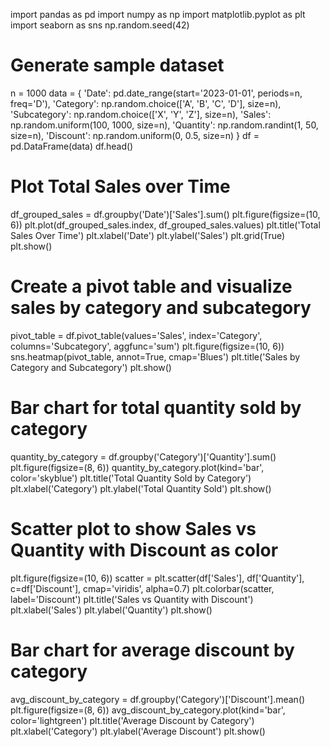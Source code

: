 import pandas as pd
import numpy as np
import matplotlib.pyplot as plt
import seaborn as sns
np.random.seed(42)

# Generate sample dataset
n = 1000
data = {
    'Date': pd.date_range(start='2023-01-01', periods=n, freq='D'),
    'Category': np.random.choice(['A', 'B', 'C', 'D'], size=n),
    'Subcategory': np.random.choice(['X', 'Y', 'Z'], size=n),
    'Sales': np.random.uniform(100, 1000, size=n),
    'Quantity': np.random.randint(1, 50, size=n),
    'Discount': np.random.uniform(0, 0.5, size=n)
}
df = pd.DataFrame(data)
df.head()

# Plot Total Sales over Time
df_grouped_sales = df.groupby('Date')['Sales'].sum()
plt.figure(figsize=(10, 6))
plt.plot(df_grouped_sales.index, df_grouped_sales.values)
plt.title('Total Sales Over Time')
plt.xlabel('Date')
plt.ylabel('Sales')
plt.grid(True)
plt.show()

# Create a pivot table and visualize sales by category and subcategory
pivot_table = df.pivot_table(values='Sales', index='Category', columns='Subcategory', aggfunc='sum')
plt.figure(figsize=(10, 6))
sns.heatmap(pivot_table, annot=True, cmap='Blues')
plt.title('Sales by Category and Subcategory')
plt.show()

# Bar chart for total quantity sold by category
quantity_by_category = df.groupby('Category')['Quantity'].sum()
plt.figure(figsize=(8, 6))
quantity_by_category.plot(kind='bar', color='skyblue')
plt.title('Total Quantity Sold by Category')
plt.xlabel('Category')
plt.ylabel('Total Quantity Sold')
plt.show()

# Scatter plot to show Sales vs Quantity with Discount as color
plt.figure(figsize=(10, 6))
scatter = plt.scatter(df['Sales'], df['Quantity'], c=df['Discount'], cmap='viridis', alpha=0.7)
plt.colorbar(scatter, label='Discount')
plt.title('Sales vs Quantity with Discount')
plt.xlabel('Sales')
plt.ylabel('Quantity')
plt.show()

# Bar chart for average discount by category
avg_discount_by_category = df.groupby('Category')['Discount'].mean()
plt.figure(figsize=(8, 6))
avg_discount_by_category.plot(kind='bar', color='lightgreen')
plt.title('Average Discount by Category')
plt.xlabel('Category')
plt.ylabel('Average Discount')
plt.show()


